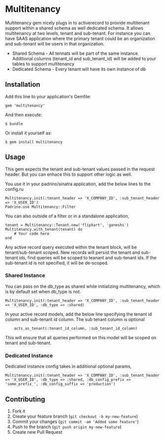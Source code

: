 # Multitenancy

Multitenancy gem nicely plugs in to activerecord to provide multitenant support within a shared schema as well dedicated schema. It allows multitenancy at two levels, tenant and sub-tenant. For instance you can have SAAS application where the primary tenant could be an organization and sub-tenant will be users in that organization.

* Shared Schema - All tennats will be part of the same instance. Additional columns (tenant_id and sub_tenant_id) will be added to your tables to support multitenancy
* Dedicated Schema -  Every tenant will have its own instance of db

## Installation

Add this line to your application's Gemfile:

    gem 'multitenancy'

And then execute:

    $ bundle

Or install it yourself as:

    $ gem install multitenancy

## Usage
This gem expects the tenant and sub-tenant values passed in the request header. But you can enhace this to support other logic as well.

You use it in your padrino/sinatra application, add the below lines to the config.ru
    
    Multitenancy.init(:tenant_header => 'X_COMPANY_ID', :sub_tenant_header => 'X_USER_ID')
    Padrino.use Multitenancy::Filter

You can also outside of a filter or in a standalone application,

    tenant = Multitenancy::Tenant.new('flipkart', 'ganeshs')
    Multitenancy.with_tenant(tenant) do
        # Your code here
    end
    
Any active record query executed within the tenant block, will be tenant/sub-tenant scoped. New records will persist the tenant and sub-tenant ids, find queries will be scoped to teanant and sub-tenant ids. If the sub-tenant id is not specified, it will be de-scoped.

### Shared Instance
You can pass on the db_type as shared while initializing multitenancy, which is by default set when db_type is not.
	
	Multitenancy.init(:tenant_header => 'X_COMPANY_ID', :sub_tenant_header => 'X_USER_ID', :db_type => :shared) 
	
In your active record models, add the below line specifying the tenant id column and sub-tenant id column. The sub tenant column is optional

        acts_as_tenant(:tenant_id_column, :sub_tenant_id_column)
        
This will ensure that all queries performed on this model will be scoped on tenant and sub-tenant. 
    
### Dedicated Instance

Dedicated instance config takes in additional optional params, 
	
	Multitenancy.init(:tenant_header => 'X_COMPANY_ID', :sub_tenant_header => 'X_USER_ID', :db_type => :shared, :db_config_prefix => 'some_prefix_', :db_config_suffix => 'production')
    
## Contributing

1. Fork it
2. Create your feature branch (`git checkout -b my-new-feature`)
3. Commit your changes (`git commit -am 'Added some feature'`)
4. Push to the branch (`git push origin my-new-feature`)
5. Create new Pull Request
